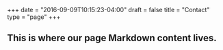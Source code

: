 +++
date = "2016-09-09T10:15:23-04:00"
draft = false
title = "Contact"
type = "page"
+++

## This is where our page Markdown content lives.